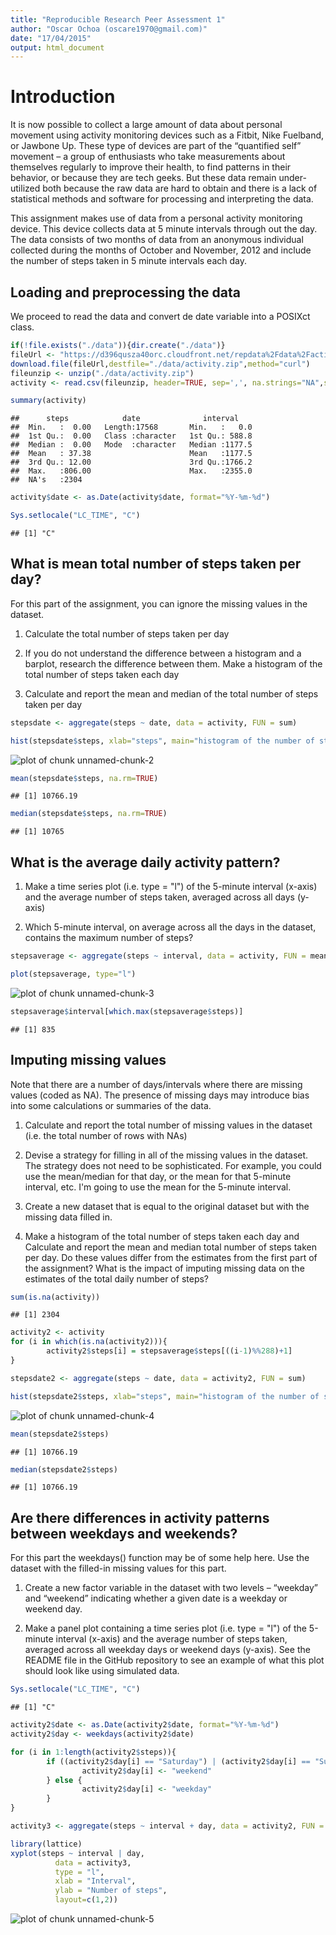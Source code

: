```yaml
---
title: "Reproducible Research Peer Assessment 1"
author: "Oscar Ochoa (oscare1970@gmail.com)"
date: "17/04/2015"
output: html_document
---
```


# Introduction

It is now possible to collect a large amount of data about personal movement using activity monitoring devices such as a Fitbit, Nike Fuelband, or Jawbone Up. These type of devices are part of the “quantified self” movement – a group of enthusiasts who take measurements about themselves regularly to improve their health, to find patterns in their behavior, or because they are tech geeks. But these data remain under-utilized both because the raw data are hard to obtain and there is a lack of statistical methods and software for processing and interpreting the data.

This assignment makes use of data from a personal activity monitoring device. This device collects data at 5 minute intervals through out the day. The data consists of two months of data from an anonymous individual collected during the months of October and November, 2012 and include the number of steps taken in 5 minute intervals each day.

## Loading and preprocessing the data

We proceed to read the data and convert de date variable into a POSIXct class.


```r
if(!file.exists("./data")){dir.create("./data")}
fileUrl <- "https://d396qusza40orc.cloudfront.net/repdata%2Fdata%2Factivity.zip"
download.file(fileUrl,destfile="./data/activity.zip",method="curl")
fileunzip <- unzip("./data/activity.zip")
activity <- read.csv(fileunzip, header=TRUE, sep=',', na.strings="NA",stringsAsFactors=F)

summary(activity)
```

```
##      steps            date              interval     
##  Min.   :  0.00   Length:17568       Min.   :   0.0  
##  1st Qu.:  0.00   Class :character   1st Qu.: 588.8  
##  Median :  0.00   Mode  :character   Median :1177.5  
##  Mean   : 37.38                      Mean   :1177.5  
##  3rd Qu.: 12.00                      3rd Qu.:1766.2  
##  Max.   :806.00                      Max.   :2355.0  
##  NA's   :2304
```

```r
activity$date <- as.Date(activity$date, format="%Y-%m-%d")

Sys.setlocale("LC_TIME", "C")
```

```
## [1] "C"
```

## What is mean total number of steps taken per day?

For this part of the assignment, you can ignore the missing values in the dataset.

1. Calculate the total number of steps taken per day

2. If you do not understand the difference between a histogram and a barplot, research the difference between them. Make a histogram of the total number of steps taken each day


3. Calculate and report the mean and median of the total number of steps taken per day


```r
stepsdate <- aggregate(steps ~ date, data = activity, FUN = sum)

hist(stepsdate$steps, xlab="steps", main="histogram of the number of steps taken each day")
```

![plot of chunk unnamed-chunk-2](figure/unnamed-chunk-2-1.png) 

```r
mean(stepsdate$steps, na.rm=TRUE)
```

```
## [1] 10766.19
```

```r
median(stepsdate$steps, na.rm=TRUE)
```

```
## [1] 10765
```

## What is the average daily activity pattern?

1. Make a time series plot (i.e. type = "l") of the 5-minute interval (x-axis) and the average number of steps taken, averaged across all days (y-axis)

2. Which 5-minute interval, on average across all the days in the dataset, contains the maximum number of steps?


```r
stepsaverage <- aggregate(steps ~ interval, data = activity, FUN = mean)

plot(stepsaverage, type="l")
```

![plot of chunk unnamed-chunk-3](figure/unnamed-chunk-3-1.png) 

```r
stepsaverage$interval[which.max(stepsaverage$steps)]
```

```
## [1] 835
```

## Imputing missing values

Note that there are a number of days/intervals where there are missing values (coded as NA). The presence of missing days may introduce bias into some calculations or summaries of the data.

1. Calculate and report the total number of missing values in the dataset (i.e. the total number of rows with NAs)

2. Devise a strategy for filling in all of the missing values in the dataset. The strategy does not need to be sophisticated. For example, you could use the mean/median for that day, or the mean for that 5-minute interval, etc. I'm going to use the mean for the 5-minute interval.

3. Create a new dataset that is equal to the original dataset but with the missing data filled in.

4. Make a histogram of the total number of steps taken each day and Calculate and report the mean and median total number of steps taken per day. Do these values differ from the estimates from the first part of the assignment? What is the impact of imputing missing data on the estimates of the total daily number of steps?


```r
sum(is.na(activity))
```

```
## [1] 2304
```

```r
activity2 <- activity
for (i in which(is.na(activity2))){
        activity2$steps[i] = stepsaverage$steps[((i-1)%%288)+1]
}

stepsdate2 <- aggregate(steps ~ date, data = activity2, FUN = sum)

hist(stepsdate2$steps, xlab="steps", main="histogram of the number of steps taken each day")
```

![plot of chunk unnamed-chunk-4](figure/unnamed-chunk-4-1.png) 

```r
mean(stepsdate2$steps)
```

```
## [1] 10766.19
```

```r
median(stepsdate2$steps)
```

```
## [1] 10766.19
```

## Are there differences in activity patterns between weekdays and weekends?

For this part the weekdays() function may be of some help here. Use the dataset with the filled-in missing values for this part.

1. Create a new factor variable in the dataset with two levels – “weekday” and “weekend” indicating whether a given date is a weekday or weekend day.

2. Make a panel plot containing a time series plot (i.e. type = "l") of the 5-minute interval (x-axis) and the average number of steps taken, averaged across all weekday days or weekend days (y-axis). See the README file in the GitHub repository to see an example of what this plot should look like using simulated data.


```r
Sys.setlocale("LC_TIME", "C")
```

```
## [1] "C"
```

```r
activity2$date <- as.Date(activity2$date, format="%Y-%m-%d")
activity2$day <- weekdays(activity2$date)

for (i in 1:length(activity2$steps)){
        if ((activity2$day[i] == "Saturday") | (activity2$day[i] == "Sunday"))  {
                activity2$day[i] <- "weekend"
        } else {
                activity2$day[i] <- "weekday"
        }
}

activity3 <- aggregate(steps ~ interval + day, data = activity2, FUN = mean)

library(lattice)
xyplot(steps ~ interval | day, 
          data = activity3,
          type = "l",
          xlab = "Interval",
          ylab = "Number of steps",
          layout=c(1,2))
```

![plot of chunk unnamed-chunk-5](figure/unnamed-chunk-5-1.png) 

